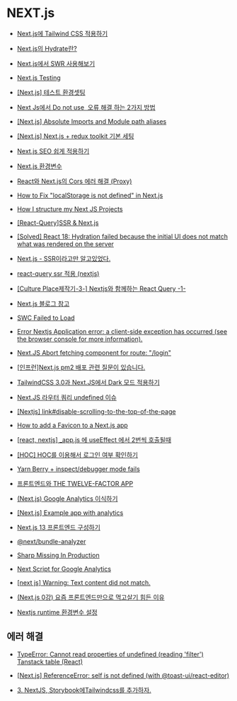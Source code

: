 # NEXT.js

- [Next.js에 Tailwind CSS 적용하기](https://geonlee.tistory.com/235?category=371229)

- [Next.js의 Hydrate란?](https://helloinyong.tistory.com/315)

- [Next.js에서 SWR 사용해보기](https://kimsangyeon-github-io.vercel.app/blog/2022-02-23-swr-using-in-next)

- [Next.js Testing](https://nextjs.org/docs/testing)

- [[Next.js] 테스트 환경셋팅](https://dev-yakuza.posstree.com/ko/react/nextjs/test/)

- [Next Js에서 Do not use <img> 오류 해결 하는 2가지 방법](https://codemasterkimc.tistory.com/64)

- [[Next.js] Absolute Imports and Module path aliases](https://nextjs.org/docs/advanced-features/module-path-aliases)

- [[Next.js] Next.js + redux toolkit 기본 세팅](https://cotak.tistory.com/164)

- [Next.js SEO 쉽게 적용하기](https://kyounghwan01.github.io/blog/React/next/next-seo/)

- [Next.js 환경변수](https://taenami.tistory.com/26)

- [React와 Next.js의 Cors 에러 해결 (Proxy)](https://velog.io/@leehyunho2001/Next.js-Cors-%EC%97%90%EB%9F%AC-%ED%95%B4%EA%B2%B0-Proxy)

- [How to Fix "localStorage is not defined" in Next.js](https://developer.school/snippets/react/localstorage-is-not-defined-nextjs)

- [How I structure my Next JS Projects](https://blog.anurag.tech/how-i-structure-my-next-js-projects)

- [[React-Query]SSR & Next.js](https://react-query-v3.tanstack.com/guides/ssr)

- [[Solved] React 18: Hydration failed because the initial UI does not match what was rendered on the server](https://ittutorialpoint.com/solved-react-18-hydration-failed-because-the-initial-ui-does-not-match-what-was-rendered-on-the-server/)

- [Next.js - SSR이라고만 알고있었다.](https://watermelonlike.tistory.com/entry/Nextjs-%EB%82%98%EB%8A%94-%EA%B7%B8%EC%A0%80-SSR%EC%9D%B8%EC%A4%84%EB%A7%8C-%EC%95%8C%EA%B3%A0-%EC%9E%88%EC%97%88%EB%8B%A4)

- [react-query ssr 적용 (nextjs)](https://velog.io/@devgosunman/react-query-ssr-%EC%A0%81%EC%9A%A9-nextjs)

- [[Culture Place제작기-3-] Nextjs와 함께하는 React Query -1-](https://velog.io/@familyman80/Culture-Place%EC%A0%9C%EC%9E%91%EA%B8%B0-3-Nextjs%EC%99%80-%ED%95%A8%EA%BB%98%ED%95%98%EB%8A%94-React-Query-1-)

- [Next.js 블로그 참고](https://miryang.dev/blog/build-blog-with-nextjs)

- [SWC Failed to Load](https://nextjs.org/docs/messages/failed-loading-swc)

- [Error Nextjs Application error: a client-side exception has occurred (see the browser console for more information).](https://github.com/diegomura/react-pdf/issues/2053)

- [Next.JS Abort fetching component for route: "/login"](https://stackoverflow.com/questions/73343986/next-js-abort-fetching-component-for-route-login)

- [[인프런]Next.js pm2 배포 관련 질문이 있습니다.](https://www.inflearn.com/questions/381350/next-js-pm2-%EB%B0%B0%ED%8F%AC-%EA%B4%80%EB%A0%A8-%EC%A7%88%EB%AC%B8%EC%9D%B4-%EC%9E%88%EC%8A%B5%EB%8B%88%EB%8B%A4)

- [TailwindCSS 3.0과 Next.JS에서 Dark 모드 적용하기](https://cpro95.tistory.com/663)

- [Next.JS 라우터 쿼리 undefined 이슈](https://velog.io/@wlgns2223/Next.JS-%EB%9D%BC%EC%9A%B0%ED%84%B0-%EC%BF%BC%EB%A6%AC-undefined-%EC%9D%B4%EC%8A%88)

- [[Nextjs] link#disable-scrolling-to-the-top-of-the-page](https://nextjs.org/docs/api-reference/next/link#disable-scrolling-to-the-top-of-the-page)

- [How to add a Favicon to a Next.js app](https://www.slingacademy.com/article/how-to-add-a-favicon-to-a-next-js-app/)

- [[react, nextjs] \_app.js 에 useEffect 에서 2번씩 호출될때](https://lemontia.tistory.com/1070)

- [[HOC] HOC를 이용해서 로그인 여부 확인하기](https://velog.io/@e_juhee/HOC)

- [Yarn Berry + inspect/debugger mode fails](https://github.com/vercel/next.js/issues/21270)

- [프론트엔드와 THE TWELVE-FACTOR APP](https://fe-developers.kakaoent.com/2021/211125-create-12factor-app-with-nextjs/)

- [(Next.js) Google Analytics 이식하기](https://velog.io/@yunsungyang-omc/Next.js-Google-Analystics-%EC%9D%B4%EC%8B%9D%ED%95%98%EA%B8%B0)

- [[Next.js] Example app with analytics](https://github.com/vercel/next.js/tree/canary/examples/with-google-analytics)

- [Next.js 13 프론트엔드 구성하기](https://velog.io/@gwak2837/Next.js-13-%ED%94%84%EB%A1%A0%ED%8A%B8%EC%97%94%EB%93%9C-%EA%B5%AC%EC%84%B1%ED%95%98%EA%B8%B0)

- [@next/bundle-analyzer](https://velog.io/@leehyunho2001/nextbundle-analyze)

- [Sharp Missing In Production](https://nextjs.org/docs/messages/sharp-missing-in-production)

- [Next Script for Google Analytics](https://nextjs.org/docs/messages/next-script-for-ga)

- [[next js] Warning: Text content did not match.](https://velog.io/@otterji/next-js-Warning-Text-content-did-not-match.-Server-foo-Client-foo)

- [(Next.js 0강) 요즘 프론트엔드만으로 먹고살기 힘든 이유](https://www.youtube.com/watch?v=jYJ3ygUfPrU)

- [Nextjs runtime 환경변수 설정](https://flowergeoji.me/react/nextjs-dynamic-env/)

## 에러 해결

- [TypeError: Cannot read properties of undefined (reading 'filter') Tanstack table (React)](https://stackoverflow.com/questions/74836833/typeerror-cannot-read-properties-of-undefined-reading-filter-tanstack-table)

- [[Next.js] ReferenceError: self is not defined (with @toast-ui/react-editor)](https://velog.io/@dngur9801/Next.js-ReferenceError-self-is-not-defined-with-toast-uireact-editor)

- [3. NextJS, Storybook에Tailwindcss를 추가하자.](https://velog.io/@jihyeonjeong11/2.-NextJS-프로젝트에-Storybook과-Tailwindcss를-추가하자)
